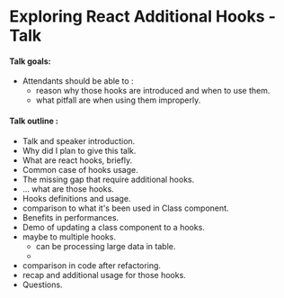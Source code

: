 # Exploring React Additional Hooks - Talk

#### Talk goals: 

- Attendants should be able to :
    - reason why those hooks are introduced and when to use them. 
    - what pitfall are when using them improperly. 

#### Talk outline : 

- Talk and speaker introduction. 
- Why did I plan to give this talk. 
- What are react hooks, briefly. 
- Common case of hooks usage. 
- The missing gap that require additional hooks. 
- ... what are those hooks. 
- Hooks definitions and usage. 
- comparison to what it's been used in Class component. 
- Benefits in performances.  
- Demo of updating a class component to a hooks.
- maybe to multiple hooks.
    - can be processing large data in table. 
    - 
- comparison in code after refactoring.
- recap and additional usage for those hooks. 
- Questions. 
